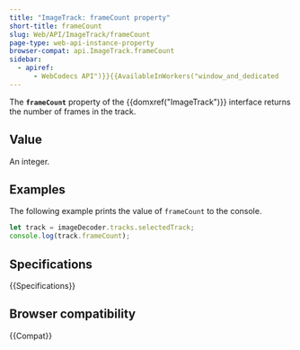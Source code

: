 ```yaml
---
title: "ImageTrack: frameCount property"
short-title: frameCount
slug: Web/API/ImageTrack/frameCount
page-type: web-api-instance-property
browser-compat: api.ImageTrack.frameCount
sidebar:
  - apiref:
      - WebCodecs API")}}{{AvailableInWorkers("window_and_dedicated
---
```


The **`frameCount`** property of the {{domxref("ImageTrack")}} interface returns the number of frames in the track.

## Value

An integer.

## Examples

The following example prints the value of `frameCount` to the console.

```js
let track = imageDecoder.tracks.selectedTrack;
console.log(track.frameCount);
```

## Specifications

{{Specifications}}

## Browser compatibility

{{Compat}}

